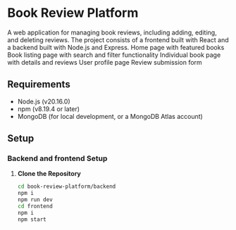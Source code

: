 # Book Review Platform

A web application for managing book reviews, including adding, editing, and deleting reviews. The project consists of a frontend built with React and a backend built with Node.js and Express.
Home page with featured books
Book listing page with search and filter functionality
Individual book page with details and reviews
User profile page
Review submission form


## Requirements

- Node.js (v20.16.0)
- npm (v8.19.4 or later)
- MongoDB (for local development, or a MongoDB Atlas account)

## Setup

### Backend and frontend Setup

1. **Clone the Repository**

   ```bash
   cd book-review-platform/backend
   npm i
   npm run dev
   cd frontend
   npm i
   npm start
   
